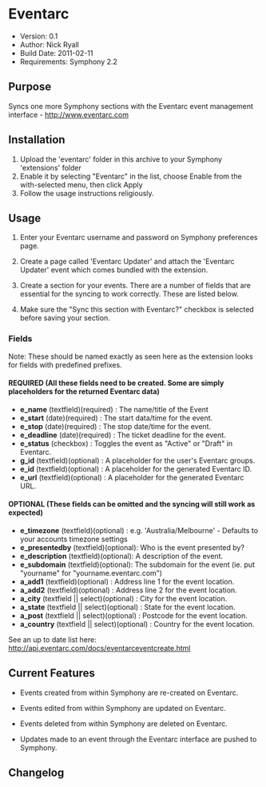 # Eventarc
 
* Version: 0.1
* Author: Nick Ryall
* Build Date: 2011-02-11
* Requirements: Symphony 2.2

## Purpose

Syncs one more Symphony sections with the Eventarc event management interface - http://www.eventarc.com

## Installation
 
1. Upload the 'eventarc' folder in this archive to your Symphony 'extensions' folder
2. Enable it by selecting "Eventarc" in the list, choose Enable from the with-selected menu, then click Apply
3. Follow the usage instructions religiously.


## Usage

1. Enter your Eventarc username and password on Symphony preferences page.

2. Create a page called 'Eventarc Updater' and attach the 'Eventarc Updater' event which comes bundled with the extension.

3. Create a section for your events. There are a number of fields that are essential for the syncing to work correctly. These are listed below.

4. Make sure the "Sync this section with Eventarc?" checkbox is selected before saving your section.

### Fields 

Note: These should be named exactly as seen here as the extension looks for fields with predefined prefixes.

#### REQUIRED (All these fields need to be created. Some are simply placeholders for the returned Eventarc data)

* **e_name** (textfield)(required) : The name/title of the Event
* **e_start** (date)(required) : The start data/time for the event.
* **e_stop** (date)(required) : The stop date/time for the event.
* **e_deadline** (date)(required) : The ticket deadline for the event.
* **e_status** (checkbox) : Toggles the event as "Active" or "Draft" in Eventarc.
* **g_id** (textfield)(optional) : A placeholder for the user's Eventarc groups.
* **e_id** (textfield)(optional) : A placeholder for the generated Eventarc ID.
* **e_url** (textfield)(optional) : A placeholder for the generated Eventarc URL.

#### OPTIONAL (These fields can be omitted and the syncing will still work as expected)

* **e_timezone** (textfield)(optional) : e.g. 'Australia/Melbourne'  - Defaults to your accounts timezone settings
* **e_presentedby** (textfield)(optional): Who is the event presented by?
* **e_description** (textfield)(optional): A description of the event.
* **e_subdomain** (textfield)(optional): The subdomain for the event (ie. put "yourname" for "yourname.eventarc.com")
* **a_add1** (textfield)(optional) : Address line 1 for the event location.
* **a_add2** (textfield)(optional) : Address line 2 for the event location.
* **a_city** (textfield || select)(optional) : City  for the event location.
* **a_state** (textfield || select)(optional) : State for the event location.
* **a_post** (textfield || select)(optional) : Postcode for the event location.
* **a_country** (textfield || select)(optional) : Country for the event location.

See an up to date list here: http://api.eventarc.com/docs/eventarceventcreate.html

## Current Features

* Events created from within Symphony are re-created on Eventarc.
* Events edited from within Symphony are updated on Eventarc.
* Events deleted from within Symphony are deleted on Eventarc.

* Updates made to an event through the Eventarc interface are pushed to Symphony.


## Changelog
